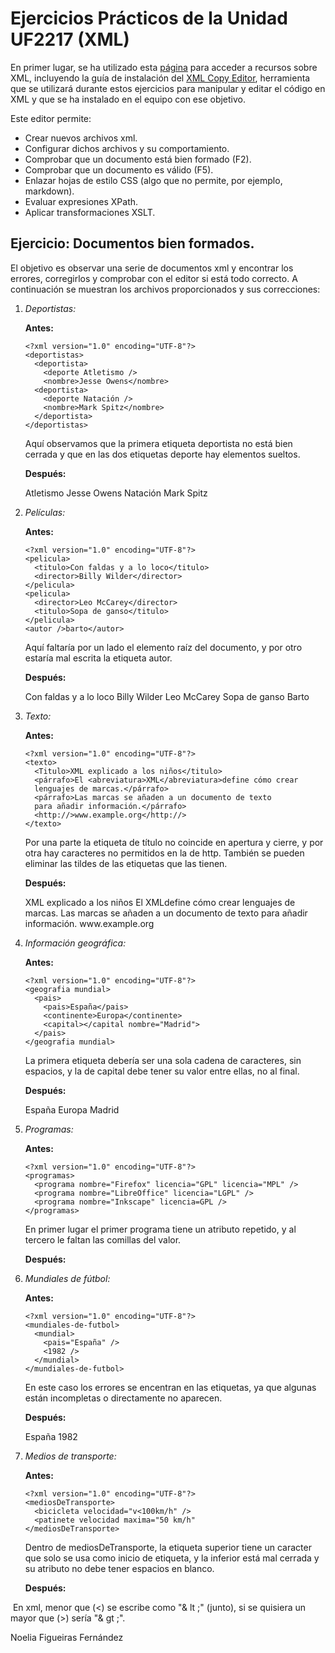 # Ejercicios Prácticos de la Unidad UF2217 (XML)

En primer lugar, se ha utilizado esta [página](https://www.mclibre.org/consultar/xml/) para acceder a recursos sobre XML, incluyendo la guía de instalación del [XML Copy Editor](https://www.mclibre.org/consultar/xml/otros/xmlcopyeditor.html), herramienta que se utilizará durante estos ejercicios para manipular y editar el código en XML y que se ha instalado en el equipo con ese objetivo.

Este editor permite:

* Crear nuevos archivos xml.
* Configurar dichos archivos y su comportamiento.
* Comprobar que un documento está bien formado (F2).
* Comprobar que un documento es válido (F5).
* Enlazar hojas de estilo CSS (algo que no permite, por ejemplo, markdown).
* Evaluar expresiones XPath.
* Aplicar transformaciones XSLT.

## Ejercicio: Documentos bien formados.

El objetivo es observar una serie de documentos xml y encontrar los errores, corregirlos y comprobar con el editor si está todo correcto. A continuación se muestran los archivos proporcionados y sus correcciones:

1. *Deportistas:*

   **Antes:**

   ```
   <?xml version="1.0" encoding="UTF-8"?>
   <deportistas>
     <deportista>
       <deporte Atletismo />
       <nombre>Jesse Owens</nombre>
     <deportista>
       <deporte Natación />
       <nombre>Mark Spitz</nombre>
     </deportista>
   </deportistas>
   ```

   Aquí observamos que la primera etiqueta deportista no está bien cerrada y que en las dos etiquetas deporte hay elementos sueltos.

   **Después:**

   <?xml version="1.0" encoding="UTF-8"?>
   <deportistas>
     <deportista>
       <deporte> Atletismo </deporte>
       <nombre>Jesse Owens</nombre>
     </deportista>
     <deportista>
       <deporte> Natación </deporte>
       <nombre>Mark Spitz</nombre>
     </deportista>
   </deportistas>


2. *Películas:*

   **Antes:**

   ```
   <?xml version="1.0" encoding="UTF-8"?>
   <pelicula>
     <titulo>Con faldas y a lo loco</titulo>
     <director>Billy Wilder</director>
   </pelicula>
   <pelicula>
     <director>Leo McCarey</director>
     <titulo>Sopa de ganso</titulo>
   </pelicula>
   <autor />barto</autor>
   ```

   Aquí faltaría por un lado el elemento raíz del documento, y por otro estaría mal escrita la etiqueta autor.

   **Después:**

   <?xml version="1.0" encoding="UTF-8"?>
   <peliculas>
     <pelicula>
       <titulo>Con faldas y a lo loco</titulo>
       <director>Billy Wilder</director>
     </pelicula>
     <pelicula>
       <director>Leo McCarey</director>
       <titulo>Sopa de ganso</titulo>
     </pelicula>
     <autor>Barto</autor>
   </peliculas>
  

3. *Texto:*

   **Antes:**

   ```
   <?xml version="1.0" encoding="UTF-8"?>
   <texto>
     <Titulo>XML explicado a los niños</titulo>
     <párrafo>El <abreviatura>XML</abreviatura>define cómo crear
     lenguajes de marcas.</párrafo>
     <párrafo>Las marcas se añaden a un documento de texto
     para añadir información.</párrafo>
     <http://>www.example.org</http://>
   </texto>
   ```

   Por una parte la etiqueta de título no coincide en apertura y cierre, y por otra hay caracteres no permitidos en la de http. También se pueden eliminar las tildes de las etiquetas que las tienen.

   **Después:**

   <?xml version="1.0" encoding="UTF-8"?>
   <texto>
     <titulo>XML explicado a los niños</titulo>
     <parrafo>El <abreviatura>XML</abreviatura>define cómo crear
     lenguajes de marcas.</parrafo>
     <parrafo>Las marcas se añaden a un documento de texto
     para añadir información.</parrafo>
     <http>www.example.org</http>
   </texto>
   

4. *Información geográfica:*

   **Antes:**

   ```
   <?xml version="1.0" encoding="UTF-8"?>
   <geografia mundial>
     <pais>
       <pais>España</pais>
       <continente>Europa</continente>
       <capital></capital nombre="Madrid">
     </pais>
   </geografia mundial>
   ```

   La primera etiqueta debería ser una sola cadena de caracteres, sin espacios, y la de capital debe tener su valor entre ellas, no al final.

   **Después:**

   <?xml version="1.0" encoding="UTF-8"?>
   <geografia-mundial>
     <pais>
       <pais>España</pais>
       <continente>Europa</continente>
       <capital>Madrid</capital>
     </pais>
   </geografia-mundial>
   

5. *Programas:*

   **Antes:**

   ```
   <?xml version="1.0" encoding="UTF-8"?>
   <programas>
     <programa nombre="Firefox" licencia="GPL" licencia="MPL" />
     <programa nombre="LibreOffice" licencia="LGPL" />
     <programa nombre="Inkscape" licencia=GPL />
   </programas>
   ```

   En primer lugar el primer programa tiene un atributo repetido, y al tercero le faltan las comillas del valor.

   **Después:**

   <?xml version="1.0" encoding="UTF-8"?>
   <programas>
     <programa nombre="Firefox" licencia="GPL MPL" />
     <programa nombre="LibreOffice" licencia="LGPL" />
     <programa nombre="Inkscape" licencia="GPL" />
   </programas>
   

6. *Mundiales de fútbol:*

   **Antes:**

   ```
   <?xml version="1.0" encoding="UTF-8"?>
   <mundiales-de-futbol>
     <mundial>
       <pais="España" />
       <1982 />
     </mundial>
   </mundiales-de-futbol>
   ```

   En este caso los errores se encentran en las etiquetas, ya que algunas están incompletas o directamente no aparecen.

   **Después:**

   <?xml version="1.0" encoding="UTF-8"?>
   <mundiales-de-futbol>
     <mundial>
       <pais>España</pais>
       <año>1982</año>
     </mundial>
   </mundiales-de-futbol>
  

7. *Medios de transporte:*

   **Antes:**

   ```
   <?xml version="1.0" encoding="UTF-8"?>
   <mediosDeTransporte>
     <bicicleta velocidad="v<100km/h" />
     <patinete velocidad maxima="50 km/h"
   </mediosDeTransporte>
   ```

   Dentro de mediosDeTransporte, la etiqueta superior tiene un caracter que solo se usa como inicio de etiqueta, y la inferior está mal cerrada y su atributo no debe tener espacios en blanco.

   **Después:**

   <?xml version="1.0" encoding="UTF-8"?>
   <mediosDeTransporte>
     <bicicleta velocidad="v&lt;100km/h" />
     <patinete velocidad-maxima="50 km/h" />
   </mediosDeTransporte>

​		En xml, menor que (<) se escribe como "& lt ;" (junto), si se quisiera un mayor que (>) sería "& gt ;".

Noelia Figueiras Fernández

